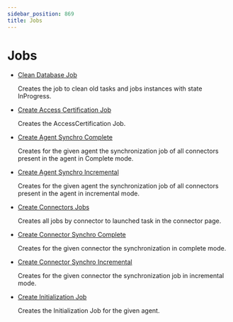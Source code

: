 ```yaml
---
sidebar_position: 869
title: Jobs
---
```


# Jobs

* [Clean Database Job](cleandatabasejob/index)

  Creates the job to clean old tasks and jobs instances with state InProgress.
* [Create Access Certification Job](createaccesscertificationjob/index)

  Creates the AccessCertification Job.
* [Create Agent Synchro Complete](createagentsynchrocomplete/index)

  Creates for the given agent the synchronization job of all connectors present in the agent in Complete mode.
* [Create Agent Synchro Incremental](createagentsynchroincremental/index)

  Creates for the given agent the synchronization job of all connectors present in the agent in incremental mode.
* [Create Connectors Jobs](createconnectorsjobs/index)

  Creates all jobs by connector to launched task in the connector page.
* [Create Connector Synchro Complete](createconnectorsynchrocomplete/index)

  Creates for the given connector the synchronization in complete mode.
* [Create Connector Synchro Incremental](createconnectorsynchroincremental/index)

  Creates for the given connector the synchronization job in incremental mode.
* [Create Initialization Job](createinitializationjob/index)

  Creates the Initialization Job for the given agent.
